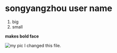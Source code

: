 # songyangzhou user name

1. big
2. small

**makes bold face**

![my pic](WechatIMG153.jpeg)
I changed this file. 